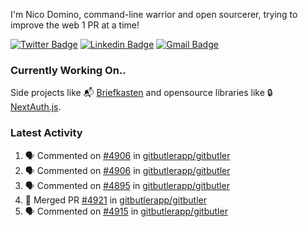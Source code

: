 
I'm Nico Domino, command-line warrior and open sourcerer, trying to improve the web 1 PR at a time!

[![Twitter Badge](https://img.shields.io/badge/-@ndom91-1ca0f1?style=flat-square&labelColor=1ca0f1&logo=twitter&logoColor=white&link=https://twitter.com/ndom91)](https://twitter.com/ndom91) [![Linkedin Badge](https://img.shields.io/badge/-ndom91-blue?style=flat-square&logo=Linkedin&logoColor=white&link=https://www.linkedin.com/in/ndom91/)](https://www.linkedin.com/in/ndom91/) [![Gmail Badge](https://img.shields.io/badge/-yo@ndo.dev-c14438?style=flat-square&logo=mail.ru&logoColor=white&link=mailto:yo@ndo.dev)](mailto:yo@ndo.dev)

### Currently Working On..

Side projects like 📬 [Briefkasten](https://briefkastenhq.com) and opensource libraries like 🔒 [NextAuth.js](https://github.com/nextauthjs/next-auth).

<!--START_SECTION_PROFILE_VIEWS:readme-info-->
<!--END_SECTION_PROFILE_VIEWS:readme-info-->

<!--START_SECTION_DAILY_COMMIT:readme-info-->
<!--END_SECTION_DAILY_COMMIT:readme-info-->

<!--START_SECTION_WEEKLY_COMMIT:readme-info-->
<!--END_SECTION_WEEKLY_COMMIT:readme-info-->

### Latest Activity

<!--START_SECTION:activity-->
1. 🗣 Commented on [#4906](https://github.com/gitbutlerapp/gitbutler/pull/4906#issuecomment-2353124233) in [gitbutlerapp/gitbutler](https://github.com/gitbutlerapp/gitbutler)
2. 🗣 Commented on [#4906](https://github.com/gitbutlerapp/gitbutler/pull/4906#issuecomment-2352774655) in [gitbutlerapp/gitbutler](https://github.com/gitbutlerapp/gitbutler)
3. 🗣 Commented on [#4895](https://github.com/gitbutlerapp/gitbutler/issues/4895#issuecomment-2352712454) in [gitbutlerapp/gitbutler](https://github.com/gitbutlerapp/gitbutler)
4. 🎉 Merged PR [#4921](https://github.com/gitbutlerapp/gitbutler/pull/4921) in [gitbutlerapp/gitbutler](https://github.com/gitbutlerapp/gitbutler)
5. 🗣 Commented on [#4915](https://github.com/gitbutlerapp/gitbutler/pull/4915#issuecomment-2352558936) in [gitbutlerapp/gitbutler](https://github.com/gitbutlerapp/gitbutler)
<!--END_SECTION:activity-->
